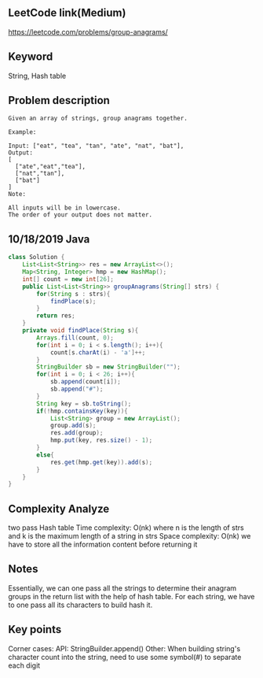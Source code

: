 ## LeetCode link(Medium)
https://leetcode.com/problems/group-anagrams/

## Keyword
String, Hash table

## Problem description
```
Given an array of strings, group anagrams together.

Example:

Input: ["eat", "tea", "tan", "ate", "nat", "bat"],
Output:
[
  ["ate","eat","tea"],
  ["nat","tan"],
  ["bat"]
]
Note:

All inputs will be in lowercase.
The order of your output does not matter.
```
## 10/18/2019 Java

```java
class Solution {
    List<List<String>> res = new ArrayList<>();
    Map<String, Integer> hmp = new HashMap();
    int[] count = new int[26];
    public List<List<String>> groupAnagrams(String[] strs) {
        for(String s : strs){
            findPlace(s);
        }
        return res;
    }
    private void findPlace(String s){
        Arrays.fill(count, 0);
        for(int i = 0; i < s.length(); i++){
            count[s.charAt(i) - 'a']++;
        }
        StringBuilder sb = new StringBuilder("");
        for(int i = 0; i < 26; i++){
            sb.append(count[i]);
            sb.append("#");
        }
        String key = sb.toString();
        if(!hmp.containsKey(key)){
            List<String> group = new ArrayList();
            group.add(s);
            res.add(group);
            hmp.put(key, res.size() - 1);
        }
        else{
            res.get(hmp.get(key)).add(s);
        }
    }
}
```

## Complexity Analyze
two pass Hash table
Time complexity: O(nk) where n is the length of strs and k is the maximum length of a string in strs
Space complexity: O(nk) we have to store all the information content before returning it

## Notes
Essentially, we can one pass all the strings to determine their anagram groups in the return list with the help of hash table. For each string, we have to one pass all its characters to build hash it.

## Key points
Corner cases:
API: StringBuilder.append()
Other: When building string's character count into the string, need to use some symbol(#) to separate each digit


